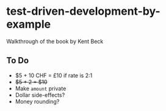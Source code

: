 # test-driven-development-by-example
Walkthrough of the book by Kent Beck


## To Do

- $5 + 10 CHF = £10 if rate is 2:1
- ~~$5 * 2 = $10~~
- Make `amount` private
- Dollar side-effects?
- Money rounding?